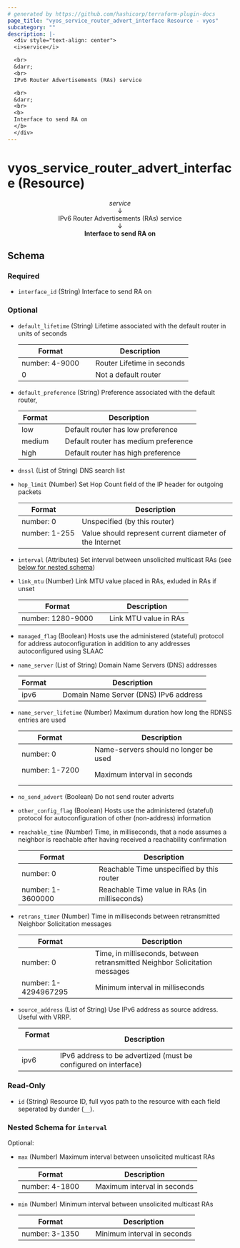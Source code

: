 ```yaml
---
# generated by https://github.com/hashicorp/terraform-plugin-docs
page_title: "vyos_service_router_advert_interface Resource - vyos"
subcategory: ""
description: |-
  <div style="text-align: center">
  <i>service</i>

  <br>
  &darr;
  <br>
  IPv6 Router Advertisements (RAs) service

  <br>
  &darr;
  <br>
  <b>
  Interface to send RA on
  </b>
  </div>
---
```


# vyos_service_router_advert_interface (Resource)

<div style="text-align: center">
<i>service</i>

<br>
&darr;
<br>
IPv6 Router Advertisements (RAs) service

<br>
&darr;
<br>
<b>
Interface to send RA on
</b>
</div>



<!-- schema generated by tfplugindocs -->
## Schema

### Required

- `interface_id` (String) Interface to send RA on

### Optional

- `default_lifetime` (String) Lifetime associated with the default router in units of seconds

    |  Format &emsp; | Description  |
    |----------|---------------|
    |  number: 4-9000  &emsp; |  Router Lifetime in seconds  |
    |  0  &emsp; |  Not a default router  |
- `default_preference` (String) Preference associated with the default router,

    |  Format &emsp; | Description  |
    |----------|---------------|
    |  low  &emsp; |  Default router has low preference  |
    |  medium  &emsp; |  Default router has medium preference  |
    |  high  &emsp; |  Default router has high preference  |
- `dnssl` (List of String) DNS search list
- `hop_limit` (Number) Set Hop Count field of the IP header for outgoing packets

    |  Format &emsp; | Description  |
    |----------|---------------|
    |  number: 0  &emsp; |  Unspecified (by this router)  |
    |  number: 1-255  &emsp; |  Value should represent current diameter of the Internet  |
- `interval` (Attributes) Set interval between unsolicited multicast RAs (see [below for nested schema](#nestedatt--interval))
- `link_mtu` (Number) Link MTU value placed in RAs, exluded in RAs if unset

    |  Format &emsp; | Description  |
    |----------|---------------|
    |  number: 1280-9000  &emsp; |  Link MTU value in RAs  |
- `managed_flag` (Boolean) Hosts use the administered (stateful) protocol for address autoconfiguration in addition to any addresses autoconfigured using SLAAC
- `name_server` (List of String) Domain Name Servers (DNS) addresses

    |  Format &emsp; | Description  |
    |----------|---------------|
    |  ipv6  &emsp; |  Domain Name Server (DNS) IPv6 address  |
- `name_server_lifetime` (Number) Maximum duration how long the RDNSS entries are used

    |  Format &emsp; | Description  |
    |----------|---------------|
    |  number: 0  &emsp; |  Name-servers should no longer be used  |
    |  number: 1-7200  &emsp; |  Maximum interval in seconds  |
- `no_send_advert` (Boolean) Do not send router adverts
- `other_config_flag` (Boolean) Hosts use the administered (stateful) protocol for autoconfiguration of other (non-address) information
- `reachable_time` (Number) Time, in milliseconds, that a node assumes a neighbor is reachable after having received a reachability confirmation

    |  Format &emsp; | Description  |
    |----------|---------------|
    |  number: 0  &emsp; |  Reachable Time unspecified by this router  |
    |  number: 1-3600000  &emsp; |  Reachable Time value in RAs (in milliseconds)  |
- `retrans_timer` (Number) Time in milliseconds between retransmitted Neighbor Solicitation messages

    |  Format &emsp; | Description  |
    |----------|---------------|
    |  number: 0  &emsp; |  Time, in milliseconds, between retransmitted Neighbor Solicitation messages  |
    |  number: 1-4294967295  &emsp; |  Minimum interval in milliseconds  |
- `source_address` (List of String) Use IPv6 address as source address. Useful with VRRP.

    |  Format &emsp; | Description  |
    |----------|---------------|
    |  ipv6  &emsp; |  IPv6 address to be advertized (must be configured on interface)  |

### Read-Only

- `id` (String) Resource ID, full vyos path to the resource with each field seperated by dunder (`__`).

<a id="nestedatt--interval"></a>
### Nested Schema for `interval`

Optional:

- `max` (Number) Maximum interval between unsolicited multicast RAs

    |  Format &emsp; | Description  |
    |----------|---------------|
    |  number: 4-1800  &emsp; |  Maximum interval in seconds  |
- `min` (Number) Minimum interval between unsolicited multicast RAs

    |  Format &emsp; | Description  |
    |----------|---------------|
    |  number: 3-1350  &emsp; |  Minimum interval in seconds  |
